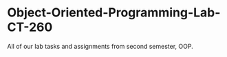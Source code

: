 # Object-Oriented-Programming-Lab-CT-260
All of our lab tasks and assignments from second semester, OOP. 
